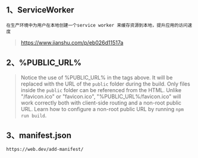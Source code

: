 ## 1、ServiceWorker

```
在生产环境中为用户在本地创建一个service worker 来缓存资源到本地，提升应用的访问速度
```
> https://www.jianshu.com/p/eb026d11517a

## 2、%PUBLIC_URL%

> Notice the use of %PUBLIC_URL% in the tags above.
    It will be replaced with the URL of the `public` folder during the build.
    Only files inside the `public` folder can be referenced from the HTML.
    Unlike "/favicon.ico" or "favicon.ico", "%PUBLIC_URL%/favicon.ico" will
    work correctly both with client-side routing and a non-root public URL.
    Learn how to configure a non-root public URL by running `npm run build`.

## 3、manifest.json
```
https://web.dev/add-manifest/
```